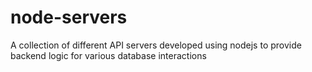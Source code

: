 # node-servers
A collection of different API servers developed using nodejs to provide backend logic for various database interactions
